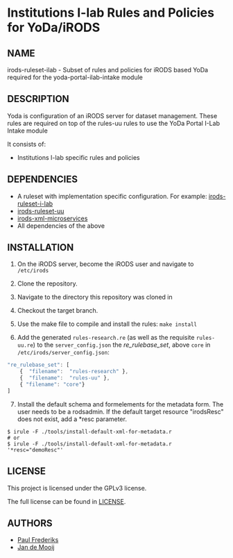 Institutions I-lab Rules and Policies for YoDa/iRODS
==========

NAME
----
irods-ruleset-ilab - Subset of rules and policies for iRODS based YoDa required for the yoda-portal-ilab-intake module 

DESCRIPTION
-----------
Yoda is configuration of an iRODS server for dataset management.
These rules are required on top of the rules-uu rules to use the YoDa Portal I-Lab Intake module

It consists of:
- Institutions I-lab specific rules and policies

DEPENDENCIES
------------
- A ruleset with implementation specific configuration. For example: [irods-ruleset-i-lab](https://github.com/UtrechtUniversity/irods-ruleset-i-lab)
- [irods-ruleset-uu](https://github.com/UtrechtUniversity/irods-ruleset-uu)
- [irods-xml-microservices](https://github.com/UtrechtUniversity/irods-xml-microservices)
- All dependencies of the above

INSTALLATION
-----------
1) On the iRODS server, become the iRODS user and navigate to ``/etc/irods``

2) Clone the repository.

3) Navigate to the directory this repository was cloned in

4) Checkout the target branch.

5) Use the make file to compile and install the rules: ``make install``

6) Add the generated `rules-research.re` (as well as the requisite `rules-uu.re`) to the `server_config.json` the _re_rulebase_set_, above `core` in `/etc/irods/server_config.json`:

```javascript
"re_rulebase_set": [
    {  "filename":  "rules-research" },
    {  "filename":  "rules-uu" },
    { "filename": "core"}
]
```

7) Install the default schema and formelements for the metadata form. The user needs to be a rodsadmin. If the default target resource "irodsResc" does not exist, add a *resc parameter.
```
$ irule -F ./tools/install-default-xml-for-metadata.r
# or
$ irule -F ./tools/install-default-xml-for-metadata.r '*resc="demoResc"'
```

    
LICENSE
-------
This project is licensed under the GPLv3 license.

The full license can be found in [LICENSE](LICENSE).

AUTHORS
-------
- [Paul Frederiks](https://github.com/pfrederiks)
- [Jan de Mooij](https://github.com/ajdemooij)

